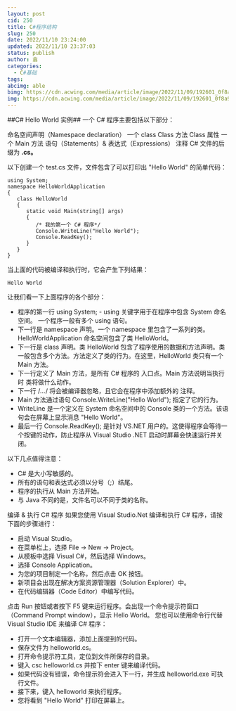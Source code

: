 ```yaml
---
layout: post
cid: 250
title: C#程序结构
slug: 250
date: 2022/11/10 23:24:00
updated: 2022/11/10 23:37:03
status: publish
author: 翕
categories: 
  - C#基础
tags: 
abcimg: able
bimg: https://cdn.acwing.com/media/article/image/2022/11/09/192601_0f8a9fdd5f-C-300x184.png
img: https://cdn.acwing.com/media/article/image/2022/11/09/192601_0f8a9fdd5f-C-300x184.png
---
```



##C# Hello World 实例##
一个 C# 程序主要包括以下部分：

命名空间声明（Namespace declaration）
一个 class
Class 方法
Class 属性
一个 Main 方法
语句（Statements）& 表达式（Expressions）
注释
C# 文件的后缀为 **.cs。**

以下创建一个 test.cs 文件，文件包含了可以打印出 "Hello World" 的简单代码：
```
using System;
namespace HelloWorldApplication
{
   class HelloWorld
   {
      static void Main(string[] args)
      {
         /* 我的第一个 C# 程序*/
         Console.WriteLine("Hello World");
         Console.ReadKey();
      }
   }
}
```
当上面的代码被编译和执行时，它会产生下列结果：
```
Hello World
```
让我们看一下上面程序的各个部分：

 - 程序的第一行 using System; - using 关键字用于在程序中包含 System 命名空间。 一个程序一般有多个 using
   语句。
 - 下一行是 namespace 声明。一个 namespace 里包含了一系列的类。HelloWorldApplication
   命名空间包含了类 HelloWorld。
 - 下一行是 class 声明。类 HelloWorld
   包含了程序使用的数据和方法声明。类一般包含多个方法。方法定义了类的行为。在这里，HelloWorld 类只有一个 Main 方法。
 - 下一行定义了 Main 方法，是所有 C# 程序的 入口点。Main 方法说明当执行时 类将做什么动作。
 - 下一行 /*...*/ 将会被编译器忽略，且它会在程序中添加额外的 注释。
 - Main 方法通过语句 Console.WriteLine("Hello World"); 指定了它的行为。
 - WriteLine 是一个定义在 System 命名空间中的 Console 类的一个方法。该语句会在屏幕上显示消息 "Hello
   World"。
 - 最后一行 Console.ReadKey(); 是针对 VS.NET 用户的。这使得程序会等待一个按键的动作，防止程序从 Visual
   Studio .NET 启动时屏幕会快速运行并关闭。

以下几点值得注意：

 - C# 是大小写敏感的。
 - 所有的语句和表达式必须以分号（;）结尾。
 - 程序的执行从 Main 方法开始。
 - 与 Java 不同的是，文件名可以不同于类的名称。

编译 & 执行 C# 程序
如果您使用 Visual Studio.Net 编译和执行 C# 程序，请按下面的步骤进行：

 - 启动 Visual Studio。
 - 在菜单栏上，选择 File -> New -> Project。
 - 从模板中选择 Visual C#，然后选择 Windows。
 - 选择 Console Application。
 - 为您的项目制定一个名称，然后点击 OK 按钮。
 - 新项目会出现在解决方案资源管理器（Solution Explorer）中。
 - 在代码编辑器（Code Editor）中编写代码。

点击 Run 按钮或者按下 F5 键来运行程序。会出现一个命令提示符窗口（Command Prompt window），显示 Hello World。
您也可以使用命令行代替 Visual Studio IDE 来编译 C# 程序：

 - 打开一个文本编辑器，添加上面提到的代码。
 - 保存文件为 helloworld.cs。
 - 打开命令提示符工具，定位到文件所保存的目录。
 - 键入 csc helloworld.cs 并按下 enter 键来编译代码。
 - 如果代码没有错误，命令提示符会进入下一行，并生成 helloworld.exe 可执行文件。
 - 接下来，键入 helloworld 来执行程序。
 - 您将看到 "Hello World" 打印在屏幕上。